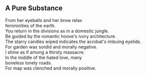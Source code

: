 A Pure Substance
----------------
From her eyeballs and her brow relax  
femininities of the earth.  
You return in the divisions as in a domestic jungle.  
Be guided by the romantic hoove's ivory architecture.  
The starry candles wiped indicates the acrobat's imbuing eyelids.  
For garden was sordid and morally negative.  
I shine as if among a thirsty massacre.  
In the middle of the hated love, many  
boneless lonely roads.  
For map was clenched and morally positive.  
